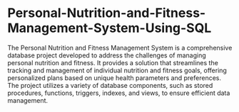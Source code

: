 # Personal-Nutrition-and-Fitness-Management-System-Using-SQL

The Personal Nutrition and Fitness Management System is a comprehensive database project developed to address the challenges of managing personal nutrition and fitness. It provides a solution that streamlines the tracking and management of individual nutrition and fitness goals, offering personalized plans based on unique health parameters and preferences. The project utilizes a variety of database components, such as stored procedures, functions, triggers, indexes, and views, to ensure efficient data management.
